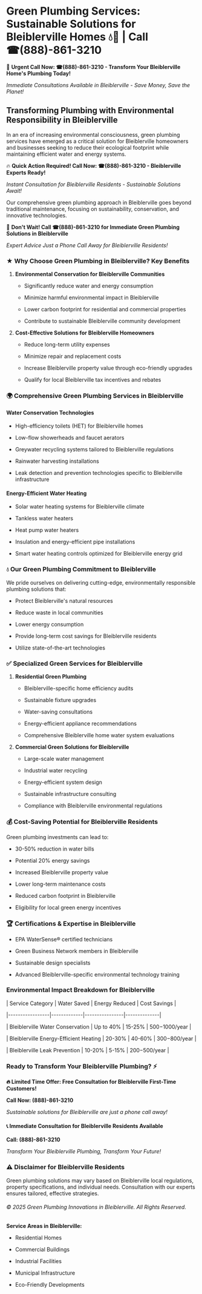 # Green Plumbing Services: Sustainable Solutions for Bleiblerville Homes 💧🌿 | Call ☎(888)-861-3210

🚨 **Urgent Call Now: ☎(888)-861-3210 - Transform Your Bleiblerville Home's Plumbing Today!**
*Immediate Consultations Available in Bleiblerville - Save Money, Save the Planet!*

## Transforming Plumbing with Environmental Responsibility in Bleiblerville

In an era of increasing environmental consciousness, green plumbing services have emerged as a critical solution for Bleiblerville homeowners and businesses seeking to reduce their ecological footprint while maintaining efficient water and energy systems. 

🔥 **Quick Action Required! Call Now: ☎(888)-861-3210 - Bleiblerville Experts Ready!**
*Instant Consultation for Bleiblerville Residents - Sustainable Solutions Await!*

Our comprehensive green plumbing approach in Bleiblerville goes beyond traditional maintenance, focusing on sustainability, conservation, and innovative technologies.

🚨 **Don't Wait! Call ☎(888)-861-3210 for Immediate Green Plumbing Solutions in Bleiblerville**
*Expert Advice Just a Phone Call Away for Bleiblerville Residents!*

### ★ Why Choose Green Plumbing in Bleiblerville? Key Benefits

1. **Environmental Conservation for Bleiblerville Communities** 
   - Significantly reduce water and energy consumption
   - Minimize harmful environmental impact in Bleiblerville
   - Lower carbon footprint for residential and commercial properties
   - Contribute to sustainable Bleiblerville community development

2. **Cost-Effective Solutions for Bleiblerville Homeowners** 
   - Reduce long-term utility expenses
   - Minimize repair and replacement costs
   - Increase Bleiblerville property value through eco-friendly upgrades
   - Qualify for local Bleiblerville tax incentives and rebates

### 🌍 Comprehensive Green Plumbing Services in Bleiblerville

#### Water Conservation Technologies
- High-efficiency toilets (HET) for Bleiblerville homes
- Low-flow showerheads and faucet aerators
- Greywater recycling systems tailored to Bleiblerville regulations
- Rainwater harvesting installations
- Leak detection and prevention technologies specific to Bleiblerville infrastructure

#### Energy-Efficient Water Heating
- Solar water heating systems for Bleiblerville climate
- Tankless water heaters
- Heat pump water heaters
- Insulation and energy-efficient pipe installations
- Smart water heating controls optimized for Bleiblerville energy grid

### 💧 Our Green Plumbing Commitment to Bleiblerville

We pride ourselves on delivering cutting-edge, environmentally responsible plumbing solutions that:
- Protect Bleiblerville's natural resources
- Reduce waste in local communities
- Lower energy consumption
- Provide long-term cost savings for Bleiblerville residents
- Utilize state-of-the-art technologies

### ✅ Specialized Green Services for Bleiblerville

1. **Residential Green Plumbing**
   - Bleiblerville-specific home efficiency audits
   - Sustainable fixture upgrades
   - Water-saving consultations
   - Energy-efficient appliance recommendations
   - Comprehensive Bleiblerville home water system evaluations

2. **Commercial Green Solutions for Bleiblerville**
   - Large-scale water management
   - Industrial water recycling
   - Energy-efficient system design
   - Sustainable infrastructure consulting
   - Compliance with Bleiblerville environmental regulations

### 💰 Cost-Saving Potential for Bleiblerville Residents

Green plumbing investments can lead to:
- 30-50% reduction in water bills
- Potential 20% energy savings
- Increased Bleiblerville property value
- Lower long-term maintenance costs
- Reduced carbon footprint in Bleiblerville
- Eligibility for local green energy incentives

### 🏆 Certifications & Expertise in Bleiblerville

- EPA WaterSense® certified technicians
- Green Business Network members in Bleiblerville
- Sustainable design specialists
- Advanced Bleiblerville-specific environmental technology training

### Environmental Impact Breakdown for Bleiblerville

| Service Category | Water Saved | Energy Reduced | Cost Savings |
|-----------------|-------------|----------------|--------------|
| Bleiblerville Water Conservation | Up to 40% | 15-25% | $500-$1000/year |
| Bleiblerville Energy-Efficient Heating | 20-30% | 40-60% | $300-$800/year |
| Bleiblerville Leak Prevention | 10-20% | 5-15% | $200-$500/year |

### Ready to Transform Your Bleiblerville Plumbing? ⚡

**🔥 Limited Time Offer: Free Consultation for Bleiblerville First-Time Customers!**

**Call Now: (888)-861-3210**
*Sustainable solutions for Bleiblerville are just a phone call away!*

#### 📞 Immediate Consultation for Bleiblerville Residents Available

**Call: (888)-861-3210**
*Transform Your Bleiblerville Plumbing, Transform Your Future!*

### ⚠️ Disclaimer for Bleiblerville Residents

Green plumbing solutions may vary based on Bleiblerville local regulations, property specifications, and individual needs. Consultation with our experts ensures tailored, effective strategies.

###### © 2025 Green Plumbing Innovations in Bleiblerville. All Rights Reserved.

**Service Areas in Bleiblerville:** 
- Residential Homes
- Commercial Buildings
- Industrial Facilities
- Municipal Infrastructure
- Eco-Friendly Developments